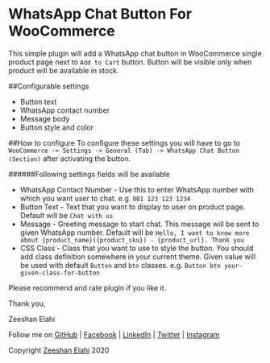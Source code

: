 # WhatsApp Chat Button For WooCommerce

This simple plugin will add a WhatsApp chat button in WooCommerce single product page
next to `Add to Cart` button. Button will be visible only when product will be
available in stock.

##Configurable settings
* Button text
* WhatsApp contact number
* Message body
* Button style and color

##How to configure
To configure these settings you will have to go to `WooCommerce -> Settings -> General
(Tab) -> WhatsApp Chat Button (Section)` after activating the button.

######Following settings fields will be available
* WhatsApp Contact Number - Use this to enter WhatsApp number with which you want user
to chat. e.g. `001 123 123 1234`
* Button Text - Text that you want to display to user on product page. Default will be
`Chat with us`
* Message - Greeting message to start chat. This message will be sent to given WhatsApp
number. Default will be `Hello, I want to know more about {product_name}({product_sku}) - {product_url}. Thank you`
* CSS Class - Class that you want to use to style the button. You should add class
definition somewhere in your current theme. Given value will be used with default
`Button` and `btn` classes. e.g. `Button btn your-given-class-for-button`

Please recommend and rate plugin if you like it.

Thank you,

Zeeshan Elahi

Follow me on
[GitHub](https://github.com/zeeshan-elahi)
| [Facebook](https://www.facebook.com/zeeshan.elahi/)
| [LinkedIn](https://www.linkedin.com/in/zeeshanelahi/)
| [Twitter](https://twitter.com/zeeshan_elahi)
| [Instagram](https://www.instagram.com/zeeshanelahi_official/)


Copyright [Zeeshan Elahi](http://blog.zeeshanelahi.com) 2020

